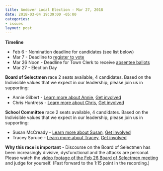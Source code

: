 ```yaml
---
title: Andover Local Election - Mar 27, 2018
date: 2018-03-04 19:39:00 -05:00
categories:
- issues
layout: post
---
```


**Timeline**
* Feb 6 - Nomination deadline for candidates (see list below)
* Mar 7 - Deadline to [register to vote](http://bit.ly/1IYJYjQ)
* Mar 26 Noon - Deadline for Town Clerk to receive [absentee ballots](http://bit.ly/2I5r4cy)
* Mar 27 - Election Day

**Board of Selectmen** race
2 seats available, 4 candidates. Based on the Indivisible values that we expect in our leadership, please join us in supporting: 
* Annie Gilbert - [Learn more about Annie](https://annieforandover.org/), [Get involved](https://annieforandover.org/campaign-support/)
* Chris Huntress - [Learn more about Chris](http://www.huntressforselectman.com/), [Get involved](http://www.huntressforselectman.com/photos)

**School Committee** race
2 seats available, 4 candidates. Based on the Indivisible values that we expect in our leadership, please join us in supporting: 
* Susan McCready - [Learn more about Susan](http://susan4andoversc.com/), [Get involved](http://susan4andoversc.com/volunteer)
* Tracey Spruce - [Learn more about Tracey](https://spruceforandover.org/), [Get involved](https://spruceforandover.org/support/)

**Why this race is important** - Discourse on the Board of Selectmen has been increasingly divisive, dysfunctional and the attacks are personal. Please watch the [video footage of the Feb 26 Board of Selectmen meeting](http://bit.ly/2tiNQdq) and judge for yourself. (Fast forward to the 1:15 point in the recording.)